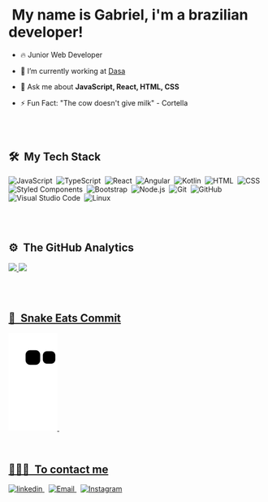 <div>
  <a href"https://github.com/gabriel23i">
  
  <h1>
  <!-- <img id="icon-detail-preview" width="65" src="https://c.tenor.com/nebZyl8oN7IAAAAi/wave-hello.gif"> -->
  <img src="https://raw.githubusercontent.com/alexnaiman/alexnaiman/master/resources/welcomeglitch.gif" alt="">
    My name is Gabriel, i'm a brazilian developer!
  </h1>
</div>          

- 🔥 Junior Web Developer 

- 🔭 I’m currently working at [Dasa](https://dasa.com.br/)

- 💬 Ask me about **JavaScript, React, HTML, CSS**

- ⚡ Fun Fact: "The cow doesn't give milk" - Cortella
 
<br><br>

## 🛠 &nbsp;My Tech Stack

<div align = "left">

  ![JavaScript](https://img.shields.io/badge/-JavaScript-05122A?style=flat&logo=javascript)&nbsp;
  ![TypeScript](https://img.shields.io/badge/-TypeScript-05122A?style=flat&logo=typescript)&nbsp;
  ![React](https://img.shields.io/badge/-React-05122A?style=flat&logo=react)&nbsp;
  ![Angular](https://img.shields.io/badge/-Angular-05122A?style=flat&logo=angular)&nbsp;
  ![Kotlin](https://img.shields.io/badge/-Kotlin-05122A?style=flat&logo=kotlin)&nbsp;
  ![HTML](https://img.shields.io/badge/-HTML-05122A?style=flat&logo=HTML5)&nbsp;
  ![CSS](https://img.shields.io/badge/-CSS-05122A?style=flat&logo=CSS3&logoColor=1572B6)&nbsp;
  ![Styled Components](https://img.shields.io/badge/-Styled%20Components-05122A?style=flat&logo=styledcomponents)&nbsp;
  ![Bootstrap](https://img.shields.io/badge/-Bootstrap-05122A?style=flat&logo=bootstrap)&nbsp;
  ![Node.js](https://img.shields.io/badge/-Node.js-05122A?style=flat&logo=node.js)&nbsp;
  ![Git](https://img.shields.io/badge/-Git-05122A?style=flat&logo=git)&nbsp;
  ![GitHub](https://img.shields.io/badge/-GitHub-05122A?style=flat&logo=github)&nbsp;
  ![Visual Studio Code](https://img.shields.io/badge/-Visual%20Studio%20Code-05122A?style=flat&logo=visual-studio-code&logoColor=007ACC)&nbsp;
  ![Linux](https://img.shields.io/badge/-Linux-05122A?style=flat&logo=linux)&nbsp;

</div>

<br><br>

## ⚙️ &nbsp;The GitHub Analytics

<div align = "left">
  
  <a href="https://github.com/gabriel23i">
  <img height="180em" src="https://github-readme-stats.vercel.app/api?username=gabriel23i&show_icons=true&theme=blue-green&include_all_commits=true&count_private=true">
  <img height="180em" src="https://github-readme-stats.vercel.app/api/top-langs/?username=gabriel23i&layout=compact&langs_count=16&theme=blue-green">

</div>

<br><br>

## 🐍 &nbsp;Snake Eats Commit

<div align = "left">
  
  ![Snake animation](https://github.com/Gabriel23i/Gabriel23i/blob/output/github-contribution-grid-snake.svg)&nbsp;

</div>   

<br>

## 👨🏾‍🦱 &nbsp;To contact me
<div align = "left">

  <a href="https://www.linkedin.com/in/gabriel-santos-23352a20a/" target="_blank">
    <img src="https://img.icons8.com/color/48/000000/linkedin.png" alt="linkedin"/>
  </a> &nbsp;
  <a href="mailto:ogabrielmb@gmail.com" target="_blank">
    <img src="https://img.icons8.com/fluency/48/000000/email-open.png" alt="Email"/>
  </a> &nbsp;
  <a href="https://www.instagram.com/gabrieldevx/" target="_blank">
    <img src="https://img.icons8.com/color/48/000000/instagram-new--v1.png" alt="Instagram"/> 
  </a>
  
</div>

